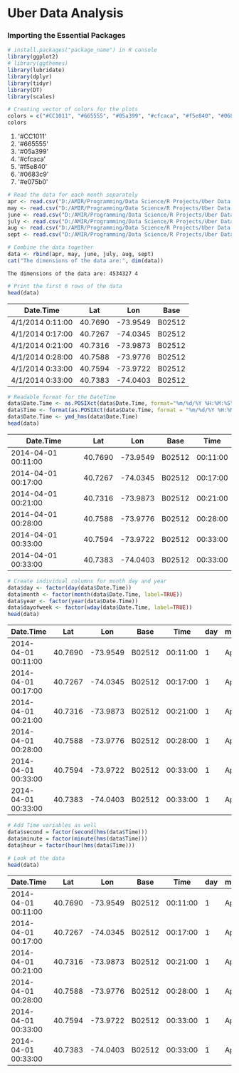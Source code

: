 # Uber Data Analysis

### Importing the Essential Packages


```R
# install.packages("package_name") in R console
library(ggplot2)
# library(ggthemes)
library(lubridate)
library(dplyr)
library(tidyr)
library(DT)
library(scales)
```


```R
# Creating vector of colors for the plots
colors = c("#CC1011", "#665555", "#05a399", "#cfcaca", "#f5e840", "#0683c9", "#e075b0")
colors
```


<ol class=list-inline>
	<li>'#CC1011'</li>
	<li>'#665555'</li>
	<li>'#05a399'</li>
	<li>'#cfcaca'</li>
	<li>'#f5e840'</li>
	<li>'#0683c9'</li>
	<li>'#e075b0'</li>
</ol>




```R
# Read the data for each month separately 
apr <- read.csv("D:/AMIR/Programming/Data Science/R Projects/Uber Data Analysis/Dataset/uber-raw-data-apr14.csv")
may <- read.csv("D:/AMIR/Programming/Data Science/R Projects/Uber Data Analysis/Dataset/uber-raw-data-may14.csv")
june <- read.csv("D:/AMIR/Programming/Data Science/R Projects/Uber Data Analysis/Dataset/uber-raw-data-jun14.csv")
july <- read.csv("D:/AMIR/Programming/Data Science/R Projects/Uber Data Analysis/Dataset/uber-raw-data-jul14.csv")
aug <- read.csv("D:/AMIR/Programming/Data Science/R Projects/Uber Data Analysis/Dataset/uber-raw-data-aug14.csv")
sept <- read.csv("D:/AMIR/Programming/Data Science/R Projects/Uber Data Analysis/Dataset/uber-raw-data-sep14.csv")
```


```R
# Combine the data together 
data <- rbind(apr, may, june, july, aug, sept)
cat("The dimensions of the data are:", dim(data))
```

    The dimensions of the data are: 4534327 4


```R
# Print the first 6 rows of the data
head(data)
```


<table>
<thead><tr><th scope=col>Date.Time</th><th scope=col>Lat</th><th scope=col>Lon</th><th scope=col>Base</th></tr></thead>
<tbody>
	<tr><td>4/1/2014 0:11:00</td><td>40.7690         </td><td>-73.9549        </td><td>B02512          </td></tr>
	<tr><td>4/1/2014 0:17:00</td><td>40.7267         </td><td>-74.0345        </td><td>B02512          </td></tr>
	<tr><td>4/1/2014 0:21:00</td><td>40.7316         </td><td>-73.9873        </td><td>B02512          </td></tr>
	<tr><td>4/1/2014 0:28:00</td><td>40.7588         </td><td>-73.9776        </td><td>B02512          </td></tr>
	<tr><td>4/1/2014 0:33:00</td><td>40.7594         </td><td>-73.9722        </td><td>B02512          </td></tr>
	<tr><td>4/1/2014 0:33:00</td><td>40.7383         </td><td>-74.0403        </td><td>B02512          </td></tr>
</tbody>
</table>




```R
# Readable format for the DateTime
data$Date.Time <- as.POSIXct(data$Date.Time, format="%m/%d/%Y %H:%M:%S")
data$Time <- format(as.POSIXct(data$Date.Time, format = "%m/%d/%Y %H:%M:%S"), format="%H:%M:%S")
data$Date.Time <- ymd_hms(data$Date.Time)
head(data)
```


<table>
<thead><tr><th scope=col>Date.Time</th><th scope=col>Lat</th><th scope=col>Lon</th><th scope=col>Base</th><th scope=col>Time</th></tr></thead>
<tbody>
	<tr><td>2014-04-01 00:11:00</td><td>40.7690            </td><td>-73.9549           </td><td>B02512             </td><td>00:11:00           </td></tr>
	<tr><td>2014-04-01 00:17:00</td><td>40.7267            </td><td>-74.0345           </td><td>B02512             </td><td>00:17:00           </td></tr>
	<tr><td>2014-04-01 00:21:00</td><td>40.7316            </td><td>-73.9873           </td><td>B02512             </td><td>00:21:00           </td></tr>
	<tr><td>2014-04-01 00:28:00</td><td>40.7588            </td><td>-73.9776           </td><td>B02512             </td><td>00:28:00           </td></tr>
	<tr><td>2014-04-01 00:33:00</td><td>40.7594            </td><td>-73.9722           </td><td>B02512             </td><td>00:33:00           </td></tr>
	<tr><td>2014-04-01 00:33:00</td><td>40.7383            </td><td>-74.0403           </td><td>B02512             </td><td>00:33:00           </td></tr>
</tbody>
</table>




```R
# Create individual columns for month day and year
data$day <- factor(day(data$Date.Time))
data$month <- factor(month(data$Date.Time, label=TRUE))
data$year <- factor(year(data$Date.Time))
data$dayofweek <- factor(wday(data$Date.Time, label=TRUE))
head(data)
```


<table>
<thead><tr><th scope=col>Date.Time</th><th scope=col>Lat</th><th scope=col>Lon</th><th scope=col>Base</th><th scope=col>Time</th><th scope=col>day</th><th scope=col>month</th><th scope=col>year</th><th scope=col>dayofweek</th></tr></thead>
<tbody>
	<tr><td>2014-04-01 00:11:00</td><td>40.7690            </td><td>-73.9549           </td><td>B02512             </td><td>00:11:00           </td><td>1                  </td><td>Apr                </td><td>2014               </td><td>Tue                </td></tr>
	<tr><td>2014-04-01 00:17:00</td><td>40.7267            </td><td>-74.0345           </td><td>B02512             </td><td>00:17:00           </td><td>1                  </td><td>Apr                </td><td>2014               </td><td>Tue                </td></tr>
	<tr><td>2014-04-01 00:21:00</td><td>40.7316            </td><td>-73.9873           </td><td>B02512             </td><td>00:21:00           </td><td>1                  </td><td>Apr                </td><td>2014               </td><td>Tue                </td></tr>
	<tr><td>2014-04-01 00:28:00</td><td>40.7588            </td><td>-73.9776           </td><td>B02512             </td><td>00:28:00           </td><td>1                  </td><td>Apr                </td><td>2014               </td><td>Tue                </td></tr>
	<tr><td>2014-04-01 00:33:00</td><td>40.7594            </td><td>-73.9722           </td><td>B02512             </td><td>00:33:00           </td><td>1                  </td><td>Apr                </td><td>2014               </td><td>Tue                </td></tr>
	<tr><td>2014-04-01 00:33:00</td><td>40.7383            </td><td>-74.0403           </td><td>B02512             </td><td>00:33:00           </td><td>1                  </td><td>Apr                </td><td>2014               </td><td>Tue                </td></tr>
</tbody>
</table>




```R
# Add Time variables as well 
data$second = factor(second(hms(data$Time)))
data$minute = factor(minute(hms(data$Time)))
data$hour = factor(hour(hms(data$Time)))
```


```R
# Look at the data
head(data)
```


<table>
<thead><tr><th scope=col>Date.Time</th><th scope=col>Lat</th><th scope=col>Lon</th><th scope=col>Base</th><th scope=col>Time</th><th scope=col>day</th><th scope=col>month</th><th scope=col>year</th><th scope=col>dayofweek</th><th scope=col>second</th><th scope=col>minute</th><th scope=col>hour</th></tr></thead>
<tbody>
	<tr><td>2014-04-01 00:11:00</td><td>40.7690            </td><td>-73.9549           </td><td>B02512             </td><td>00:11:00           </td><td>1                  </td><td>Apr                </td><td>2014               </td><td>Tue                </td><td>0                  </td><td>11                 </td><td>0                  </td></tr>
	<tr><td>2014-04-01 00:17:00</td><td>40.7267            </td><td>-74.0345           </td><td>B02512             </td><td>00:17:00           </td><td>1                  </td><td>Apr                </td><td>2014               </td><td>Tue                </td><td>0                  </td><td>17                 </td><td>0                  </td></tr>
	<tr><td>2014-04-01 00:21:00</td><td>40.7316            </td><td>-73.9873           </td><td>B02512             </td><td>00:21:00           </td><td>1                  </td><td>Apr                </td><td>2014               </td><td>Tue                </td><td>0                  </td><td>21                 </td><td>0                  </td></tr>
	<tr><td>2014-04-01 00:28:00</td><td>40.7588            </td><td>-73.9776           </td><td>B02512             </td><td>00:28:00           </td><td>1                  </td><td>Apr                </td><td>2014               </td><td>Tue                </td><td>0                  </td><td>28                 </td><td>0                  </td></tr>
	<tr><td>2014-04-01 00:33:00</td><td>40.7594            </td><td>-73.9722           </td><td>B02512             </td><td>00:33:00           </td><td>1                  </td><td>Apr                </td><td>2014               </td><td>Tue                </td><td>0                  </td><td>33                 </td><td>0                  </td></tr>
	<tr><td>2014-04-01 00:33:00</td><td>40.7383            </td><td>-74.0403           </td><td>B02512             </td><td>00:33:00           </td><td>1                  </td><td>Apr                </td><td>2014               </td><td>Tue                </td><td>0                  </td><td>33                 </td><td>0                  </td></tr>
</tbody>
</table>


